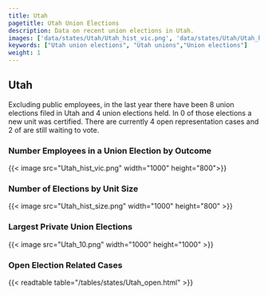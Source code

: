 ```yaml
---
title: Utah
pagetitle: Utah Union Elections
description: Data on recent union elections in Utah.
images: ['data/states/Utah/Utah_hist_vic.png', 'data/states/Utah/Utah_hist_size.png', 'data/states/Utah/Utah_10.png']
keywords: ["Utah union elections", "Utah unions","Union elections"]
weight: 1
---
```

##  Utah

Excluding public employees, in the last year there have been 8 union elections filed in Utah and 4 union elections held. In 0 of those elections a new unit was certified. There are currently 4 open representation cases and 2 of are still waiting to vote.

### Number Employees in a Union Election by Outcome
{{< image src="Utah_hist_vic.png" width="1000" height="800">}}

### Number of Elections by Unit Size
{{< image src="Utah_hist_size.png" width="1000" height="800" >}}

### Largest Private Union Elections
{{< image src="Utah_10.png" width="1000" height="1000"  >}}

### Open Election Related Cases
{{< readtable table="/tables/states/Utah_open.html" >}}

